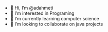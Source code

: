 - 👋 Hi, I’m @adahmeti
- 👀 I’m interested in Programing
- 🌱 I’m currently learning computer science
- 💞️ I’m looking to collaborate on java projects
